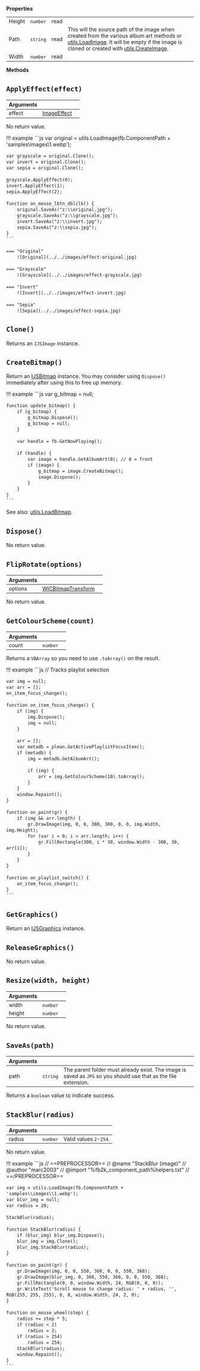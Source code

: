 **Properties**

|||||
|---|---|---|---|
|Height|`number`|read|
|Path|`string`|read|This will the source path of the image when created from the various album art methods or [utils.LoadImage](../namespaces/utils.md#utilsloadimagepath-max_size). It will be empty if the image is cloned or created with [utils.CreateImage](../namespaces/utils.md#utilscreateimagewidth-height).|
|Width|`number`|read|

**Methods**

## `ApplyEffect(effect)`
|Arguments|||
|---|---|---|
|effect|[ImageEffect](../flags.md#imageeffect)|

No return value.

!!! example
	```js
	var original = utils.LoadImage(fb.ComponentPath + 'samples\\images\\1.webp');

	var grayscale = original.Clone();
	var invert = original.Clone();
	var sepia = original.Clone();

	grayscale.ApplyEffect(0);
	invert.ApplyEffect(1);
	sepia.ApplyEffect(2);

	function on_mouse_lbtn_dblclk() {
		original.SaveAs("z:\\original.jpg");
		grayscale.SaveAs("z:\\grayscale.jpg");
		invert.SaveAs("z:\\invert.jpg");
		sepia.SaveAs("z:\\sepia.jpg");
	}
	```

	=== "Original"
		![Original](../../images/effect-original.jpg)

	=== "Grayscale"
		![Grayscale](../../images/effect-grayscale.jpg)

	=== "Invert"
		![Invert](../../images/effect-invert.jpg)

	=== "Sepia"
		![Sepia](../../images/effect-sepia.jpg)

## `Clone()`
Returns an `IJSImage` instance.

## `CreateBitmap()`
Return an [IJSBitmap](IJSBitmap.md) instance. You may consider using `Dispose()` immediately after
using this to free up memory.

!!! example
	```js
	var g_bitmap = null;

	function update_bitmap() {
		if (g_bitmap) {
			g_bitmap.Dispose();
			g_bitmap = null;
		}

		var handle = fb.GetNowPlaying();

		if (handle) {
			var image = handle.GetAlbumArt(0); // 0 = front
			if (image) {
				g_bitmap = image.CreateBitmap();
				image.Dispose();
			}
		}
	}
	```

See also: [utils.LoadBitmap](../namespaces/utils.md#utilsloadbitmappath-max_size).

## `Dispose()`
No return value.

## `FlipRotate(options)`
|Arguments|||
|---|---|---|
|options|[WICBitmapTransform](../flags.md#wicbitmaptransform)|

No return value.

## `GetColourScheme(count)`
|Arguments|||
|---|---|---|
|count|`number`|

Returns a `VBArray` so you need to use `.toArray()` on the result.

!!! example
	```js
	// Tracks playlist selection

	var img = null;
	var arr = [];
	on_item_focus_change();

	function on_item_focus_change() {
		if (img) {
			img.Dispose();
			img = null;
		}

		arr = [];
		var metadb = plman.GetActivePlaylistFocusItem();
		if (metadb) {
			img = metadb.GetAlbumArt();

			if (img) {
				arr = img.GetColourScheme(10).toArray();
			}
		}
		window.Repaint();
	}

	function on_paint(gr) {
		if (img && arr.length) {
			gr.DrawImage(img, 0, 0, 300, 300, 0, 0, img.Width, img.Height);
			for (var i = 0; i < arr.length; i++) {
				gr.FillRectangle(300, i * 30, window.Width - 300, 30, arr[i]);
			}
		}
	}

	function on_playlist_switch() {
		on_item_focus_change();
	}
	```

## `GetGraphics()`
Return an [IJSGraphics](IJSGraphics.md) instance.

## `ReleaseGraphics()`
No return value.

## `Resize(width, height)`
|Arguments|||
|---|---|---|
|width|`number`|
|height|`number`|

No return value.

## `SaveAs(path)`
|Arguments|||
|---|---|---|
|path|`string`|The parent folder must already exist. The image is saved as `JPG` so you should use that as the file extension.|

Returns a `boolean` value to indicate success.

## `StackBlur(radius)`
|Arguments|||
|---|---|---|
|radius|`number`|Valid values `2`-`254`.|

No return value.

!!! example
	```js
	// ==PREPROCESSOR==
	// @name "StackBlur (image)"
	// @author "marc2003"
	// @import "%fb2k_component_path%helpers.txt"
	// ==/PREPROCESSOR==

	var img = utils.LoadImage(fb.ComponentPath + 'samples\\images\\1.webp');
	var blur_img = null;
	var radius = 20;

	StackBlur(radius);

	function StackBlur(radius) {
		if (blur_img) blur_img.Dispose();
		blur_img = img.Clone();
		blur_img.StackBlur(radius);
	}

	function on_paint(gr) {
		gr.DrawImage(img, 0, 0, 550, 368, 0, 0, 550, 368);
		gr.DrawImage(blur_img, 0, 368, 550, 368, 0, 0, 550, 368);
		gr.FillRectangle(0, 0, window.Width, 24, RGB(0, 0, 0));
		gr.WriteText('Scroll mouse to change radius: ' + radius, '', RGB(255, 255, 255), 0, 0, window.Width, 24, 2, 0);
	}

	function on_mouse_wheel(step) {
		radius += step * 5;
		if (radius < 2)
			radius = 2;
		if (radius > 254)
			radius = 254;
		StackBlur(radius);
		window.Repaint();
	}
	```
